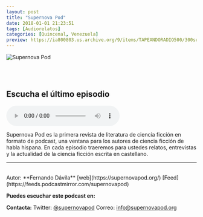 ```yaml
---
layout: post
title: "Supernova Pod"
date: 2018-01-01 21:23:51
tags: [Audiorelatos]
categories: [Quincenal, Venezuela]
preview: https://ia800803.us.archive.org/9/items/TAPEANDORADIO500/300supernovaCover-FernandoLDvila.png
---
```


![Supernova Pod](https://ia800803.us.archive.org/9/items/TAPEANDORADIO500/500supernovaCover-FernandoLDvila.png)

<br/>
<br/>

## Escucha el último episodio

<!--reproductor-feed=https://feeds.podcastmirror.com/supernovapod-->
<!--reproductor-start-->
<audio id="audio" preload="auto" controls="" src="https://files.whooshkaa.com/podcasts/podcast_2423/podcast_media/a6ca74-promo-snp.mp3"></audio>
<!--reproductor-end-->

Supernova Pod es la primera revista de literatura de ciencia ficción en formato de podcast, una ventana para los autores de ciencia ficción de habla hispana. En cada episodio traeremos para ustedes relatos, entrevistas y la actualidad de la ciencia ficción escrita en castellano.

_ _ _
<br>
Autor: **Fernando Dávila**
[web](https://supernovapod.org/)
[Feed](https://feeds.podcastmirror.com/supernovapod)


**Puedes escuchar este podcast en:**


**Contacta:**
Twitter: [@supernovapod](https://twitter.com/supernovapod)
Correo: [info@supernovapod.org](mailto:info@supernovapod.org)

